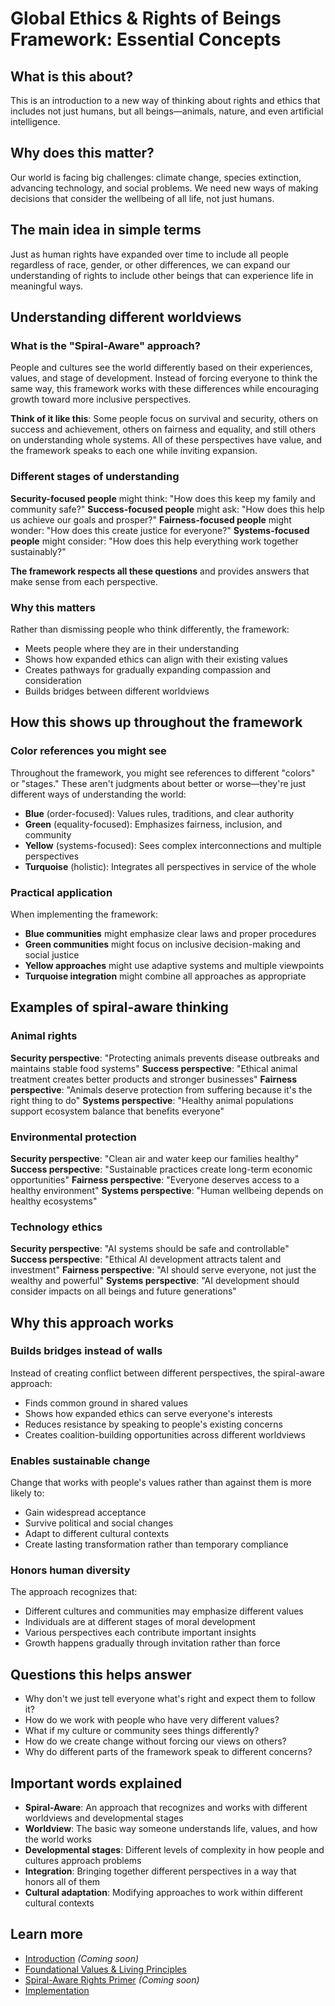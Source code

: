 # Global Ethics & Rights of Beings Framework: Essential Concepts

## What is this about?
This is an introduction to a new way of thinking about rights and ethics that includes not just humans, but all beings—animals, nature, and even artificial intelligence.

## Why does this matter?
Our world is facing big challenges: climate change, species extinction, advancing technology, and social problems. We need new ways of making decisions that consider the wellbeing of all life, not just humans.

## The main idea in simple terms
Just as human rights have expanded over time to include all people regardless of race, gender, or other differences, we can expand our understanding of rights to include other beings that can experience life in meaningful ways.

## Understanding different worldviews

### What is the "Spiral-Aware" approach?
People and cultures see the world differently based on their experiences, values, and stage of development. Instead of forcing everyone to think the same way, this framework works with these differences while encouraging growth toward more inclusive perspectives.

**Think of it like this**: Some people focus on survival and security, others on success and achievement, others on fairness and equality, and still others on understanding whole systems. All of these perspectives have value, and the framework speaks to each one while inviting expansion.

### Different stages of understanding
**Security-focused people** might think: "How does this keep my family and community safe?"
**Success-focused people** might ask: "How does this help us achieve our goals and prosper?"
**Fairness-focused people** might wonder: "How does this create justice for everyone?"
**Systems-focused people** might consider: "How does this help everything work together sustainably?"

**The framework respects all these questions** and provides answers that make sense from each perspective.

### Why this matters
Rather than dismissing people who think differently, the framework:
- Meets people where they are in their understanding
- Shows how expanded ethics can align with their existing values
- Creates pathways for gradually expanding compassion and consideration
- Builds bridges between different worldviews

## How this shows up throughout the framework

### Color references you might see
Throughout the framework, you might see references to different "colors" or "stages." These aren't judgments about better or worse—they're just different ways of understanding the world:

- **Blue** (order-focused): Values rules, traditions, and clear authority
- **Green** (equality-focused): Emphasizes fairness, inclusion, and community
- **Yellow** (systems-focused): Sees complex interconnections and multiple perspectives
- **Turquoise** (holistic): Integrates all perspectives in service of the whole

### Practical application
When implementing the framework:
- **Blue communities** might emphasize clear laws and proper procedures
- **Green communities** might focus on inclusive decision-making and social justice
- **Yellow approaches** might use adaptive systems and multiple viewpoints
- **Turquoise integration** might combine all approaches as appropriate

## Examples of spiral-aware thinking

### Animal rights
**Security perspective**: "Protecting animals prevents disease outbreaks and maintains stable food systems"
**Success perspective**: "Ethical animal treatment creates better products and stronger businesses"
**Fairness perspective**: "Animals deserve protection from suffering because it's the right thing to do"
**Systems perspective**: "Healthy animal populations support ecosystem balance that benefits everyone"

### Environmental protection
**Security perspective**: "Clean air and water keep our families healthy"
**Success perspective**: "Sustainable practices create long-term economic opportunities"
**Fairness perspective**: "Everyone deserves access to a healthy environment"
**Systems perspective**: "Human wellbeing depends on healthy ecosystems"

### Technology ethics
**Security perspective**: "AI systems should be safe and controllable"
**Success perspective**: "Ethical AI development attracts talent and investment"
**Fairness perspective**: "AI should serve everyone, not just the wealthy and powerful"
**Systems perspective**: "AI development should consider impacts on all beings and future generations"

## Why this approach works

### Builds bridges instead of walls
Instead of creating conflict between different perspectives, the spiral-aware approach:
- Finds common ground in shared values
- Shows how expanded ethics can serve everyone's interests
- Reduces resistance by speaking to people's existing concerns
- Creates coalition-building opportunities across different worldviews

### Enables sustainable change
Change that works with people's values rather than against them is more likely to:
- Gain widespread acceptance
- Survive political and social changes
- Adapt to different cultural contexts
- Create lasting transformation rather than temporary compliance

### Honors human diversity
The approach recognizes that:
- Different cultures and communities may emphasize different values
- Individuals are at different stages of moral development
- Various perspectives each contribute important insights
- Growth happens gradually through invitation rather than force

## Questions this helps answer
- Why don't we just tell everyone what's right and expect them to follow it?
- How do we work with people who have very different values?
- What if my culture or community sees things differently?
- How do we create change without forcing our views on others?
- Why do different parts of the framework speak to different concerns?

## Important words explained
- **Spiral-Aware**: An approach that recognizes and works with different worldviews and developmental stages
- **Worldview**: The basic way someone understands life, values, and how the world works
- **Developmental stages**: Different levels of complexity in how people and cultures approach problems
- **Integration**: Bringing together different perspectives in a way that honors all of them
- **Cultural adaptation**: Modifying approaches to work within different cultural contexts

## Learn more
- [Introduction](/frameworks/docs/implementation/ethics/essential/1-introduction) *(Coming soon)*
- [Foundational Values & Living Principles](/frameworks/docs/implementation/ethics/essential/2-foundational-values)
- [Spiral-Aware Rights Primer](/frameworks/docs/implementation/ethics/essential/6.8-spiral-aware-primer) *(Coming soon)*
- [Implementation](/frameworks/docs/implementation/ethics/essential/5-implementation)
